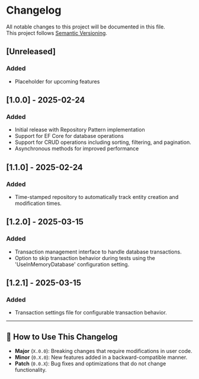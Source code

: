 # Changelog

All notable changes to this project will be documented in this file.  
This project follows [Semantic Versioning](https://semver.org/).

## [Unreleased]
### Added
- Placeholder for upcoming features

## [1.0.0] - 2025-02-24
### Added
- Initial release with Repository Pattern implementation
- Support for EF Core for database operations
- Support for CRUD operations including sorting, filtering, and pagination.
- Asynchronous methods for improved performance

## [1.1.0] - 2025-02-24
### Added
- Time-stamped repository to automatically track entity creation and modification times.

## [1.2.0] - 2025-03-15
### Added
- Transaction management interface to handle database transactions.
- Option to skip transaction behavior during tests using the 'UseInMemoryDatabase' configuration setting.
## [1.2.1] - 2025-03-15
### Added
- Transaction settings file for configurable transaction behavior.

---

## 🔹 How to Use This Changelog

- **Major** (`X.0.0`): Breaking changes that require modifications in user code.  
- **Minor** (`0.X.0`): New features added in a backward-compatible manner.  
- **Patch** (`0.0.X`): Bug fixes and optimizations that do not change functionality.  

